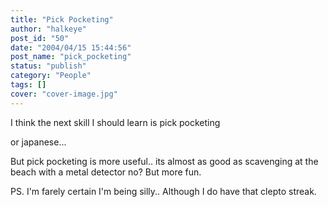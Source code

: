 ```yaml
---
title: "Pick Pocketing"
author: "halkeye"
post_id: "50"
date: "2004/04/15 15:44:56"
post_name: "pick_pocketing"
status: "publish"
category: "People"
tags: []
cover: "cover-image.jpg"
---
```


I think the next skill I should learn is pick pocketing  

or japanese...

But pick pocketing is more useful.. its almost as good as scavenging at the beach with a metal detector no? But more fun.





PS. I'm farely certain I'm being silly.. Although I do have that clepto streak.